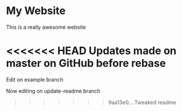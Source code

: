 # My Website

This is a really awesome website

<<<<<<< HEAD
Updates made on master on GitHub before rebase
=======
Edit on example branch

Now editing on update-readme branch
>>>>>>> 9aa13e0... Tweaked readme
